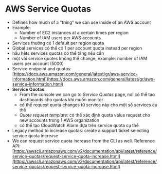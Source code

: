 # AWS Service Quotas

- Defines how much of a "thing" we can use inside of an AWS account
- Example:
    - Number of EC2 instances at a certain times per region
    - Number of IAM users per AWS accounts
- Services thường có 1 default per region quota
- Global services có thể có 1 per account quota instead per region
- hầu hêts services quotas có thể tăng nếu cần
- một vài service quotes không thể change, example: number of IAM users per account (5000)
- Service endpoint and quotas: [https://docs.aws.amazon.com/general/latest/gr/aws-service-information.html](https://docs.aws.amazon.com/general/latest/gr/aws-service-information.html)
- **Service Quotas**: 
    - From the console we can go to *Service Quotas* page, nơi có thể tạo dashboards cho quotas khi muốn monitor
    - có thể request quota changes từ service này cho một số services cụ thể
    - *Quote request template*: có thể xác định quota value request cho new accounts trong 1 AWS organization
    - có thể tạo CloudWatch Alarm dựa trên service quota cụ thể
- Legacy method to increase quotas: create a support ticket selecting service quota increase
- We can request service quota increase from the CLI as well. Reference API: [https://awscli.amazonaws.com/v2/documentation/api/latest/reference/service-quotas/request-service-quota-increase.html](https://awscli.amazonaws.com/v2/documentation/api/latest/reference/service-quotas/request-service-quota-increase.html)
